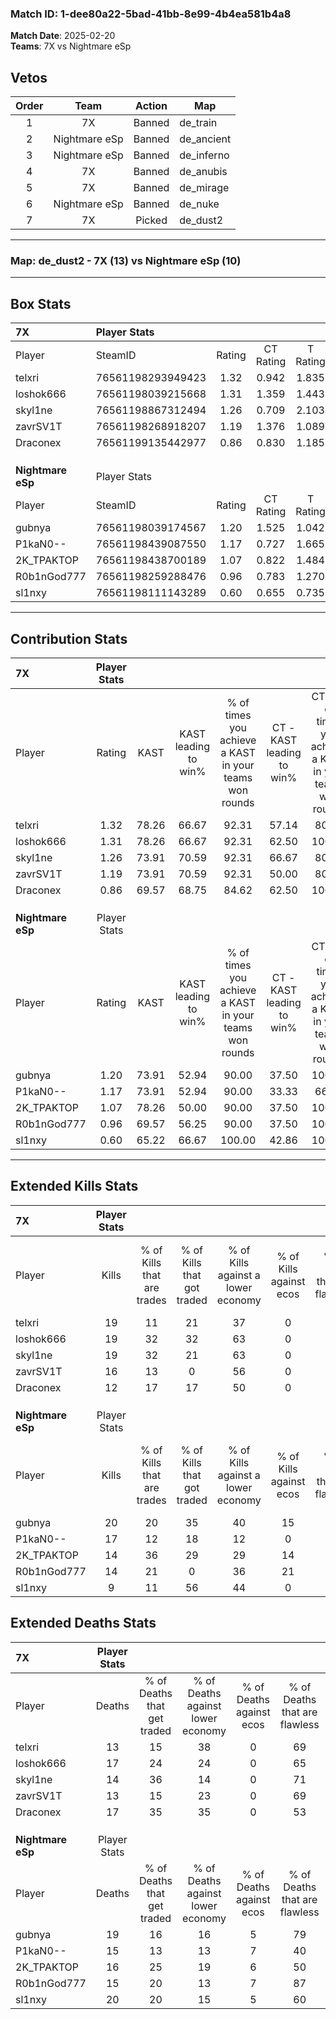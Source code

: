 ### Match ID: 1-dee80a22-5bad-41bb-8e99-4b4ea581b4a8  
**Match Date**: 2025-02-20  
**Teams**: 7X vs Nightmare eSp  

## Vetos  

| Order | Team | Action | Map |
| :---: | :--: | :----: | --- |
| 1 | 7X | Banned | de_train |
| 2 | Nightmare eSp | Banned | de_ancient |
| 3 | Nightmare eSp | Banned | de_inferno |
| 4 | 7X | Banned | de_anubis |
| 5 | 7X | Banned | de_mirage |
| 6 | Nightmare eSp | Banned | de_nuke |
| 7 | 7X | Picked | de_dust2 |

---  

### **Map**: de_dust2 - 7X (13) vs Nightmare eSp (10)  
---  

## Box Stats  

| **7X**            | Player Stats      |        |           |          |       |       |       |         |        |      |     |
| :- | :- | :-: | :-: | :-: | :-: | :-: | :-: | :-: | :-: | :-: | :-: |
| Player            | SteamID           | Rating | CT Rating | T Rating | KAST  |  ADR  | Kills | Assists | Deaths | K/D  | HS% |
| telxri            | 76561198293949423 |  1.32  |   0.942   |  1.835   | 78.26 | 78.9  |  19   |    5    |   13   | 1.46 | 52  |
| loshok666         | 76561198039215668 |  1.31  |   1.359   |  1.443   | 78.26 | 102.4 |  19   |    6    |   17   | 1.12 | 78  |
| skyl1ne           | 76561198867312494 |  1.26  |   0.709   |  2.103   | 73.91 | 79.2  |  19   |    3    |   14   | 1.36 | 89  |
| zavrSV1T          | 76561198268918207 |  1.19  |   1.376   |  1.089   | 73.91 | 82.9  |  16   |    6    |   13   | 1.23 | 12  |
| Draconex          | 76561199135442977 |  0.86  |   0.830   |  1.185   | 69.57 | 63.1  |  12   |    7    |   17   | 0.71 | 58  |
|                   |                   |        |           |          |       |       |       |         |        |      |     |
|                   |                   |        |           |          |       |       |       |         |        |      |     |
|                   |                   |        |           |          |       |       |       |         |        |      |     |
| **Nightmare eSp** | Player Stats      |        |           |          |       |       |       |         |        |      |     |
| Player            | SteamID           | Rating | CT Rating | T Rating | KAST  |  ADR  | Kills | Assists | Deaths | K/D  | HS% |
| gubnya            | 76561198039174567 |  1.20  |   1.525   |  1.042   | 73.91 | 86.2  |  20   |    3    |   19   | 1.05 | 65  |
| P1kaN0--          | 76561198439087550 |  1.17  |   0.727   |  1.665   | 73.91 | 82.8  |  17   |    3    |   15   | 1.13 | 64  |
| 2K_TPAKTOP        | 76561198438700189 |  1.07  |   0.822   |  1.484   | 78.26 | 82.9  |  14   |    3    |   16   | 0.88 | 50  |
| R0b1nGod777       | 76561198259288476 |  0.96  |   0.783   |  1.270   | 69.57 | 61.3  |  14   |    4    |   15   | 0.93 | 14  |
| sl1nxy            | 76561198111143289 |  0.60  |   0.655   |  0.735   | 65.22 | 51.7  |   9   |    6    |   20   | 0.45 | 66  |
---  

## Contribution Stats  

| **7X**            | Player Stats |       |                      |                                                        |                           |                                                             |                          |                                                            |
| :- | :-: | :-: | :-: | :-: | :-: | :-: | :-: | :-: |
| Player            |    Rating    | KAST  | KAST leading to win% | % of times you achieve a KAST in your teams won rounds | CT - KAST leading to win% | CT - % of times you achieve a KAST in your teams won rounds | T - KAST leading to win% | T - % of times you achieve a KAST in your teams won rounds |
| telxri            |     1.32     | 78.26 |        66.67         |                         92.31                          |           57.14           |                            80.00                            |          72.73           |                           100.00                           |
| loshok666         |     1.31     | 78.26 |        66.67         |                         92.31                          |           62.50           |                           100.00                            |          70.00           |                           87.50                            |
| skyl1ne           |     1.26     | 73.91 |        70.59         |                         92.31                          |           66.67           |                            80.00                            |          72.73           |                           100.00                           |
| zavrSV1T          |     1.19     | 73.91 |        70.59         |                         92.31                          |           50.00           |                            80.00                            |          88.89           |                           100.00                           |
| Draconex          |     0.86     | 69.57 |        68.75         |                         84.62                          |           62.50           |                           100.00                            |          75.00           |                           75.00                            |
|                   |              |       |                      |                                                        |                           |                                                             |                          |                                                            |
|                   |              |       |                      |                                                        |                           |                                                             |                          |                                                            |
|                   |              |       |                      |                                                        |                           |                                                             |                          |                                                            |
| **Nightmare eSp** | Player Stats |       |                      |                                                        |                           |                                                             |                          |                                                            |
| Player            |    Rating    | KAST  | KAST leading to win% | % of times you achieve a KAST in your teams won rounds | CT - KAST leading to win% | CT - % of times you achieve a KAST in your teams won rounds | T - KAST leading to win% | T - % of times you achieve a KAST in your teams won rounds |
| gubnya            |     1.20     | 73.91 |        52.94         |                         90.00                          |           37.50           |                           100.00                            |          66.67           |                           85.71                            |
| P1kaN0--          |     1.17     | 73.91 |        52.94         |                         90.00                          |           33.33           |                            66.67                            |          63.64           |                           100.00                           |
| 2K_TPAKTOP        |     1.07     | 78.26 |        50.00         |                         90.00                          |           37.50           |                           100.00                            |          60.00           |                           85.71                            |
| R0b1nGod777       |     0.96     | 69.57 |        56.25         |                         90.00                          |           37.50           |                           100.00                            |          75.00           |                           85.71                            |
| sl1nxy            |     0.60     | 65.22 |        66.67         |                         100.00                         |           42.86           |                           100.00                            |          87.50           |                           100.00                           |
---  

## Extended Kills Stats  

| **7X**            | Player Stats |                            |                            |                                    |                         |                              |                                 |                                       |                    |           |
| :- | :-: | :-: | :-: | :-: | :-: | :-: | :-: | :-: | :-: | :-: |
| Player            |    Kills     | % of Kills that are trades | % of Kills that got traded | % of Kills against a lower economy | % of Kills against ecos | % of Kills that are flawless | % of Kills that are close duels | % of Kills that are assisted by flash | Pistol Round Kills | AWP Kills |
| telxri            |      19      |             11             |             21             |                 37                 |            0            |              47              |               11                |                   0                   |         0          |     2     |
| loshok666         |      19      |             32             |             32             |                 63                 |            0            |              58              |               11                |                   0                   |         0          |     5     |
| skyl1ne           |      19      |             32             |             21             |                 63                 |            0            |              68              |                5                |                   5                   |         0          |     0     |
| zavrSV1T          |      16      |             13             |             0              |                 56                 |            0            |              75              |                6                |                   0                   |         14         |     0     |
| Draconex          |      12      |             17             |             17             |                 50                 |            0            |              75              |                8                |                   8                   |         0          |     1     |
|                   |              |                            |                            |                                    |                         |                              |                                 |                                       |                    |           |
|                   |              |                            |                            |                                    |                         |                              |                                 |                                       |                    |           |
|                   |              |                            |                            |                                    |                         |                              |                                 |                                       |                    |           |
| **Nightmare eSp** | Player Stats |                            |                            |                                    |                         |                              |                                 |                                       |                    |           |
| Player            |    Kills     | % of Kills that are trades | % of Kills that got traded | % of Kills against a lower economy | % of Kills against ecos | % of Kills that are flawless | % of Kills that are close duels | % of Kills that are assisted by flash | Pistol Round Kills | AWP Kills |
| gubnya            |      20      |             20             |             35             |                 40                 |           15            |              60              |                5                |                   0                   |         1          |     3     |
| P1kaN0--          |      17      |             12             |             18             |                 12                 |            0            |              53              |                0                |                   0                   |         0          |     2     |
| 2K_TPAKTOP        |      14      |             36             |             29             |                 29                 |           14            |              71              |               14                |                   0                   |         1          |     1     |
| R0b1nGod777       |      14      |             21             |             0              |                 36                 |           21            |              86              |                7                |                   0                   |         10         |     1     |
| sl1nxy            |      9       |             11             |             56             |                 44                 |            0            |              56              |               11                |                   0                   |         1          |     1     |
## Extended Deaths Stats  

| **7X**            | Player Stats |                             |                                   |                          |                               |                            |                           |               |
| :- | :-: | :-: | :-: | :-: | :-: | :-: | :-: | :-: |
| Player            |    Deaths    | % of Deaths that get traded | % of Deaths against lower economy | % of Deaths against ecos | % of Deaths that are flawless | % of Deaths that are close | % of Deaths while blinded | Deaths to AWP |
| telxri            |      13      |             15              |                38                 |            0             |              69               |             0              |             0             |       2       |
| loshok666         |      17      |             24              |                24                 |            0             |              65               |             12             |             0             |       3       |
| skyl1ne           |      14      |             36              |                14                 |            0             |              71               |             21             |             0             |       4       |
| zavrSV1T          |      13      |             15              |                23                 |            0             |              69               |             0              |             0             |       1       |
| Draconex          |      17      |             35              |                35                 |            0             |              53               |             0              |             0             |       3       |
|                   |              |                             |                                   |                          |                               |                            |                           |               |
|                   |              |                             |                                   |                          |                               |                            |                           |               |
|                   |              |                             |                                   |                          |                               |                            |                           |               |
| **Nightmare eSp** | Player Stats |                             |                                   |                          |                               |                            |                           |               |
| Player            |    Deaths    | % of Deaths that get traded | % of Deaths against lower economy | % of Deaths against ecos | % of Deaths that are flawless | % of Deaths that are close | % of Deaths while blinded | Deaths to AWP |
| gubnya            |      19      |             16              |                16                 |            5             |              79               |             11             |             0             |       5       |
| P1kaN0--          |      15      |             13              |                13                 |            7             |              40               |             20             |             7             |       4       |
| 2K_TPAKTOP        |      16      |             25              |                19                 |            6             |              50               |             0              |             0             |       3       |
| R0b1nGod777       |      15      |             20              |                13                 |            7             |              87               |             0              |             0             |       1       |
| sl1nxy            |      20      |             20              |                15                 |            5             |              60               |             10             |             5             |       1       |
